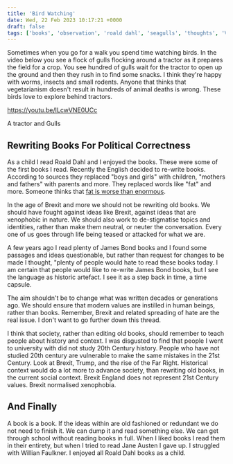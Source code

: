 ```yaml
---
title: 'Bird Watching'
date: Wed, 22 Feb 2023 10:17:21 +0000
draft: false
tags: ['books', 'observation', 'roald dahl', 'seagulls', 'thoughts', 'Video']
---
```


Sometimes when you go for a walk you spend time watching birds. In the video below you see a flock of gulls flocking around a tractor as it prepares the field for a crop. You see hundred of gulls wait for the tractor to open up the ground and then they rush in to find some snacks. I think they're happy with worms, insects and small rodents. Anyone that thinks that vegetarianism doesn't result in hundreds of animal deaths is wrong. These birds love to explore behind tractors.

https://youtu.be/ILcwVNE0UCc

A tractor and Gulls

Rewriting Books For Political Correctness
-----------------------------------------

As a child I read Roald Dahl and I enjoyed the books. These were some of the first books I read. Recently the English decided to re-write books. According to sources they replaced "boys and girls" with children, "mothers and fathers" with parents and more. They replaced words like "fat" and more. Someone thinks that [fat is worse than enormous](https://www.theguardian.com/books/2023/feb/18/roald-dahl-books-rewritten-to-remove-language-deemed-offensive).

In the age of Brexit and more we should not be rewriting old books. We should have fought against ideas like Brexit, against ideas that are xenophobic in nature. We should also work to de-stigmatise topics and identities, rather than make them neutral, or neuter the conversation. Every one of us goes through life being teased or attacked for what we are.

A few years ago I read plenty of James Bond books and I found some passages and ideas questionable, but rather than request for changes to be made I thought, "plenty of people would hate to read these books today. I am certain that people would like to re-write James Bond books, but I see the language as historic artefact. I see it as a step back in time, a time capsule.

The aim shouldn't be to change what was written decades or generations ago. We should ensure that modern values are instilled in human beings, rather than books. Remember, Brexit and related spreading of hate are the real issue. I don't want to go further down this thread.

I think that society, rather than editing old books, should remember to teach people about history and context. I was disgusted to find that people I went to university with did not study 20th Century history. People who have not studied 20th century are vulnerable to make the same mistakes in the 21st Century. Look at Brexit, Trump, and the rise of the Far Right. Historical context would do a lot more to advance society, than rewriting old books, in the current social context. Brexit England does not represent 21st Century values. Brexit normalised xenophobia.

And Finally
-----------

A book is a book. If the ideas within are old fashioned or redundant we do not need to finish it. We can dump it and read something else. We can get through school without reading books in full. When I liked books I read them in their entirety, but when I tried to read Jane Austen I gave up. I struggled with Willian Faulkner. I enjoyed all Roald Dahl books as a child.
